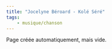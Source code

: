 ```yaml
---
title: "Jocelyne Béroard - Kolé Séré"
tags:
    - musique/chanson
---
```


Page créée automatiquement, mais vide.
